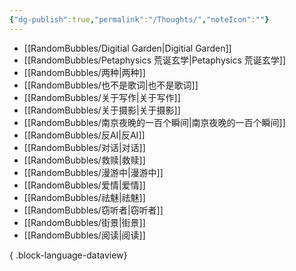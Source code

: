 ```yaml
---
{"dg-publish":true,"permalink":"/Thoughts/","noteIcon":""}
---
```


- [[RandomBubbles/Digitial Garden\|Digitial Garden]]
- [[RandomBubbles/Petaphysics 荒诞玄学\|Petaphysics 荒诞玄学]]
- [[RandomBubbles/两种\|两种]]
- [[RandomBubbles/也不是歌词\|也不是歌词]]
- [[RandomBubbles/关于写作\|关于写作]]
- [[RandomBubbles/关于摄影\|关于摄影]]
- [[RandomBubbles/南京夜晚的一百个瞬间\|南京夜晚的一百个瞬间]]
- [[RandomBubbles/反AI\|反AI]]
- [[RandomBubbles/对话\|对话]]
- [[RandomBubbles/救赎\|救赎]]
- [[RandomBubbles/漫游中\|漫游中]]
- [[RandomBubbles/爱情\|爱情]]
- [[RandomBubbles/祛魅\|祛魅]]
- [[RandomBubbles/窃听者\|窃听者]]
- [[RandomBubbles/街景\|街景]]
- [[RandomBubbles/阅读\|阅读]]

{ .block-language-dataview}